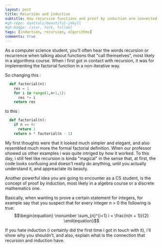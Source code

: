 ```yaml
---
layout: post
title: Recursion and induction
subtitle: How recursive functions and proof by induction are connected.
#gh-repo: daattali/beautiful-jekyll
#gh-badge: [star, fork, follow]
tags: [induction, recursion, algorithms]
comments: true
---
```


As a computer science student, you'll often hear the words recursion or recurrence when talking about functions that "call themselves", most likely in a algorithms course. When i first got in contact with recursion, it was for implementing the factorial function in a non-iterative way.

So changing this :

```python
  def factorial(n):
    res = 1
    for i in range(1,n+1,1):
      res *= i
    return res
```
to this :
```python
  def factorial(n):
    if n == 0:
      return 1
    return n * factorial(n - 1)
```
My first thoughts were that it looked much simpler and elegant, and also resembled much more the formal factorial definition.
When our professor showed us other examples i was quite intriged by how it worked. To this day, i still feel like recursion is kinda "magical" in the sense that, at first, the code looks confusing and doesn't really do anything, until you actually understand it, and appreaciate its beauty.

Another powerful idea you are going to encounter as a CS student, is the concept of proof by induction, most likely in a algebra course or a discrete mathematics one.

Basically, when wanting to prove a certain statement for integers, for example say that you suspect that for every integer $n$ $>$ $0$ the following is true:
$$\begin{equation}
  \nonumber
  \sum_{n}^{i=1} i = \frac{n(n + 1)}{2}
\end{equation}$$

If you hate induction (i certainly did the first time i got in touch with it), i'll show why you shouldn't, and also, explain what is the connection that recursion and induction have.
